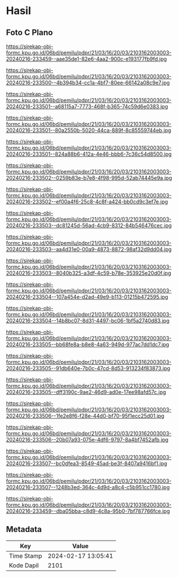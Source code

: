 # Hasil

## Foto C Plano

https://sirekap-obj-formc.kpu.go.id/06bd/pemilu/pdpr/21/03/16/20/03/2103162003003-20240216-233459--aae35de1-82e6-4aa2-900c-e193177fb9fd.jpg

https://sirekap-obj-formc.kpu.go.id/06bd/pemilu/pdpr/21/03/16/20/03/2103162003003-20240216-233500--4b394b34-cc1a-4bf7-80ee-66142a08c9e7.jpg

https://sirekap-obj-formc.kpu.go.id/06bd/pemilu/pdpr/21/03/16/20/03/2103162003003-20240216-233501--a68115a7-7773-468f-b365-74c59d6e0383.jpg

https://sirekap-obj-formc.kpu.go.id/06bd/pemilu/pdpr/21/03/16/20/03/2103162003003-20240216-233501--80a2550b-5020-44ca-889f-8c85559744eb.jpg

https://sirekap-obj-formc.kpu.go.id/06bd/pemilu/pdpr/21/03/16/20/03/2103162003003-20240216-233501--824a88b6-412a-4e46-bbb6-7c36c54d8500.jpg

https://sirekap-obj-formc.kpu.go.id/06bd/pemilu/pdpr/21/03/16/20/03/2103162003003-20240216-233502--0259b83e-b7e8-4f98-995d-52ab74445e9a.jpg

https://sirekap-obj-formc.kpu.go.id/06bd/pemilu/pdpr/21/03/16/20/03/2103162003003-20240216-233502--ef00a4f6-25c8-4c8f-a424-bb0cd9c3ef7e.jpg

https://sirekap-obj-formc.kpu.go.id/06bd/pemilu/pdpr/21/03/16/20/03/2103162003003-20240216-233503--dc81245d-56ad-4cb9-8312-84b546476cec.jpg

https://sirekap-obj-formc.kpu.go.id/06bd/pemilu/pdpr/21/03/16/20/03/2103162003003-20240216-233503--aa4d31e0-00a9-4873-8872-98af32d9dd04.jpg

https://sirekap-obj-formc.kpu.go.id/06bd/pemilu/pdpr/21/03/16/20/03/2103162003003-20240216-233503--8040b325-a3df-4c59-b78e-353925e20d0f.jpg

https://sirekap-obj-formc.kpu.go.id/06bd/pemilu/pdpr/21/03/16/20/03/2103162003003-20240216-233504--107a454e-d2ad-49e9-b113-01215b472595.jpg

https://sirekap-obj-formc.kpu.go.id/06bd/pemilu/pdpr/21/03/16/20/03/2103162003003-20240216-233504--14b8bc07-8d31-4497-bc06-1bf5a2740d83.jpg

https://sirekap-obj-formc.kpu.go.id/06bd/pemilu/pdpr/21/03/16/20/03/2103162003003-20240216-233505--bb68fe8a-b8e8-4a63-949d-977ac7dd1dc7.jpg

https://sirekap-obj-formc.kpu.go.id/06bd/pemilu/pdpr/21/03/16/20/03/2103162003003-20240216-233505--91db640e-7b0c-47cd-8d53-913234f83873.jpg

https://sirekap-obj-formc.kpu.go.id/06bd/pemilu/pdpr/21/03/16/20/03/2103162003003-20240216-233505--dff3190c-9ae2-46d9-ad0e-17ee98afd57c.jpg

https://sirekap-obj-formc.kpu.go.id/06bd/pemilu/pdpr/21/03/16/20/03/2103162003003-20240216-233506--1fe2e8f6-f28e-44d0-bf70-95f1ecc25d01.jpg

https://sirekap-obj-formc.kpu.go.id/06bd/pemilu/pdpr/21/03/16/20/03/2103162003003-20240216-233506--20b07a93-075e-4df6-9797-8a4bf7452afb.jpg

https://sirekap-obj-formc.kpu.go.id/06bd/pemilu/pdpr/21/03/16/20/03/2103162003003-20240216-233507--bc0dfea3-8549-45ad-be3f-8407a9416bf1.jpg

https://sirekap-obj-formc.kpu.go.id/06bd/pemilu/pdpr/21/03/16/20/03/2103162003003-20240216-233507--1248b3ed-364c-4d9d-a8c4-c5b951cc1780.jpg

https://sirekap-obj-formc.kpu.go.id/06bd/pemilu/pdpr/21/03/16/20/03/2103162003003-20240216-233459--dba05bba-c8d9-4c8a-95b0-7bf787766fce.jpg


## Metadata

| Key        | Value               |
| ---------- | ------------------- |
| Time Stamp | 2024-02-17 13:05:41 |
| Kode Dapil | 2101                |



